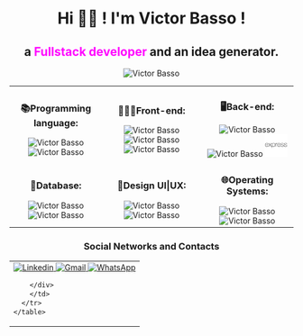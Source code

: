 
<div align="center">
   <h1  align="center">Hi 👋🏼 ! I'm Victor Basso ! </h1> 
  <h2  align="center">a <span style="color: magenta;">Fullstack developer</span> and an idea generator.</h2>
  <img src="https://portfolio-victor-basso-dev.vercel.app/_next/image?url=%2Fsticker.png&w=3840&q=75" alt="Victor Basso" width="140" height="140"/>
</div>
<table align="center">
  <tr>
    <td>
      <div align="center">
        <h3>📚Programming language:</h3>
         <img src="https://res.cloudinary.com/practicaldev/image/fetch/s--NB1H5S1P--/c_limit,f_auto,fl_progressive,q_80,w_192/https://dev-to-uploads.s3.amazonaws.com/uploads/badge/badge_image/140/Typescript_logo_2020.svg.png" alt="Victor Basso" width="40" height="40"/>
         <img src="https://res.cloudinary.com/practicaldev/image/fetch/s--fC8GTFme--/c_limit,f_auto,fl_progressive,q_80,w_192/https://dev-to-uploads.s3.amazonaws.com/uploads/badge/badge_image/16/js-badge.png" alt="Victor Basso" width="44" height="44"/>
      </div>
    </td>
    <td>
      <div align="center">
        <h3>👨🏻‍🎨Front-end:</h3>
        <img src="https://res.cloudinary.com/practicaldev/image/fetch/s--G5pvxBp3--/c_limit,f_auto,fl_progressive,q_80,w_192/https://dev-to-uploads.s3.amazonaws.com/uploads/badge/badge_image/89/next-js-badge.png" alt="Victor Basso" width="40" height="40"/>
        <img src="https://res.cloudinary.com/practicaldev/image/fetch/s--TxWa49eH--/c_limit,f_auto,fl_progressive,q_80,w_192/https://dev-to-uploads.s3.amazonaws.com/uploads/badge/badge_image/26/react-sticker.png" alt="Victor Basso" width="40" height="40"/>
        <img src="https://res.cloudinary.com/practicaldev/image/fetch/s--1doNXX_7--/c_limit,f_auto,fl_progressive,q_80,w_192/https://dev-to-uploads.s3.amazonaws.com/uploads/badge/badge_image/29/graphql-sticker.png" alt="Victor Basso" width="40" height="40"/>
      </div>
    </td>
    <td>
      <div align="center">
      <h3>🖥️Back-end:</h3>
        <img src="https://i0.wp.com/chandanbhagat.com.np/wp-content/uploads/2021/05/1200px-Node.js_logo.svg_.png?resize=640%2C391" alt="Victor Basso" height="40"/>
        <img src="https://upload.wikimedia.org/wikipedia/commons/thumb/a/a8/NestJS.svg/1200px-NestJS.svg.png" alt="Victor Basso" width="40" height="40"/>
        <img src="https://raw.githubusercontent.com/devicons/devicon/master/icons/express/express-original-wordmark.svg" alt="express" width="40" height="40"/>
      </div>
    </td>
  </tr>
  <tr>
    <td>
      <div align="center">
        <h3>💾Database:</h3>
        <img src="https://upload.wikimedia.org/wikipedia/commons/thumb/2/29/Postgresql_elephant.svg/745px-Postgresql_elephant.svg.png" alt="Victor Basso" width="40" height="40"/>
        <img src="https://1000logos.net/wp-content/uploads/2020/08/MySQL-Logo.png" alt="Victor Basso"  height="40"/>
      </div>
    </td>
    <td>
      <div align="center">
      <h3>🎨Design UI|UX:</h3>
        <img src="https://upload.wikimedia.org/wikipedia/commons/thumb/3/33/Figma-logo.svg/1667px-Figma-logo.svg.png" alt="Victor Basso"  height="40"/>
        <img src="https://logodownload.org/wp-content/uploads/2019/10/adobe-photoshop-logo-0.png" alt="Victor Basso"  height="40"/>
      </div>
    </td>
    <td>
      <div align="center">
      <h3>🌐Operating Systems:</h3>
        <img src="https://openlitespeed.org/wp-content/uploads/2022/11/openlitespeed-icon.png" alt="Victor Basso"  height="40"/>
        <img src="https://1000logos.net/wp-content/uploads/2017/03/LINUX-LOGO.png" alt="Victor Basso" width="40" height="40"/>
      </div>
    </td>
  </tr>
</table>
<div align="center">
    <h3  align="center">Social Networks and Contacts</h3> 
    <table align="center">
      <tr>
        <td>
          <div>
            <a href="https://www.linkedin.com/in/victor-basso-b3090a189/">
                <img src="https://img.shields.io/badge/LinkedIn-0077B5?style=for-the-badge&logo=linkedin&logoColor=white" alt="Linkedin">
            </a>
            <a href="mailto:victorbassodev@gmail.com">
                <img src="https://img.shields.io/badge/Gmail-D14836?style=for-the-badge&logo=gmail&logoColor=white" alt="Gmail">
            </a>
            <a href="https://api.whatsapp.com/send/?phone=5511999978633&text=Ol%C3%A1%21+Aqui+%C3%A9+o+Victor+Basso%2C+programador+fullstack+e+webdesigner.+Estou+dispon%C3%ADvel+para+conversar+sobre+seus+projetos+e+ideias+para+a+web.+Obrigado%21&type=phone_number&app_absent=0">
                <img src="https://img.shields.io/badge/WhatsApp-25D366?style=for-the-badge&logo=whatsapp&logoColor=white" alt="WhatsApp">
            </a>
           
        </div>
        </td>
      </tr>
    </table>
</div>
